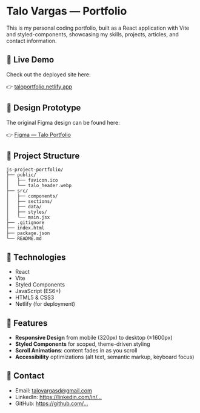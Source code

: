 # Talo Vargas — Portfolio

This is my personal coding portfolio, built as a React application with Vite and styled-components, showcasing my skills, projects, articles, and contact information.

## 🚀 Live Demo

Check out the deployed site here:

👉 [taloportfolio.netlify.app](https://taloportfolio.netlify.app/)

## 🎨 Design Prototype

The original Figma design can be found here:

👉 [Figma — Talo Portfolio](https://www.figma.com/design/rOH4n5sYyPjvWKIYzKSAMV/Talo-Portfolio?node-id=1078-906&t=AmI7v9okcXEdUF6i-1)

## 📂 Project Structure

```
js-project-portfolio/
├── public/
│   ├── favicon.ico
│   └── talo_header.webp
├── src/
│   ├── components/
│   ├── sections/
│   ├── data/
│   ├── styles/
│   └── main.jsx
├── .gitignore
├── index.html
├── package.json
└── README.md
```

## 🧩 Technologies

- React
- Vite
- Styled Components
- JavaScript (ES6+)
- HTML5 & CSS3
- Netlify (for deployment)

## 🌟 Features

- **Responsive Design** from mobile (320px) to desktop (≥1600px)
- **Styled Components** for scoped, theme-driven styling
- **Scroll Animations**: content fades in as you scroll
- **Accessibility** optimizations (alt text, semantic markup, keyboard focus)

## 📧 Contact

- Email: talovargasd@gmail.com
- LinkedIn: https://linkedin.com/in/…
- GitHub: https://github.com/…

